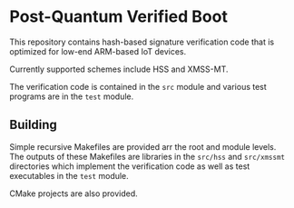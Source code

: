 # Post-Quantum Verified Boot

This repository contains hash-based signature verification code that is
optimized for low-end ARM-based IoT devices. 

Currently supported schemes include HSS and XMSS-MT.

The verification code is contained in the ```src``` module and various 
test programs are in the ```test``` module.

## Building
Simple recursive Makefiles are provided arr the root and module levels.  
The outputs of these Makefiles are libraries in the ```src/hss``` and 
```src/xmssmt``` directories which implement the verification code as well as 
test executables in the ```test``` module.

CMake projects are also provided.

